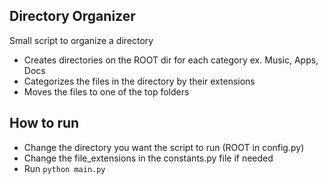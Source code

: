 ## Directory Organizer

Small script to organize a directory

- Creates directories on the ROOT dir for each category ex. Music, Apps, Docs
- Categorizes the files in the directory by their extensions
- Moves the files to one of the top folders

## How to run

- Change the directory you want the script to run (ROOT in config.py)
- Change the file_extensions in the constants.py file if needed
- Run `python main.py`
